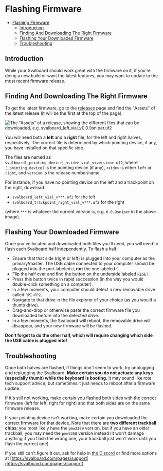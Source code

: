 # Flashing Firmware

* [Flashing Firmware](#flashing-firmware)
  * [Introduction](#introduction)
  * [Finding And Downloading The Right Firmware](#finding-and-downloading-the-right-firmware)
  * [Flashing Your Downloaded Firmware](#flashing-your-downloaded-firmware)
  * [Troubleshooting](#troubleshooting)

## Introduction

While your Svalboard should work great with the firmware on it, if you're doing
a new build or want the latest features, you may want to update to the most
recent firmware release.

## Finding And Downloading The Right Firmware

To get the latest firmware, go to the
[releases](https://github.com/svalboard/vial-qmk/releases) page and find the
"Assets" of the latest release (it will be the first at the top of the page).

![The "Assets" of a release, showing the different files that can be downloaded,
e.g. svalboard_left_vial_v0.0.9sniper.uf2](images/firmware_assets.png)

You will need both a **left** and a **right** file, for the left and right
halves, respectively. The correct file is determined by which pointing device,
if any, you have installed on that specific side.

The files are named as `svalboard[_pointing_device]_<side>_vial_v<version>.uf2`,
where `[_pointing_device]` is the pointing device (if any), `<side>` is either
`left` or `right`, and `version` is the release number/name.

For instance, if you have no pointing device on the left and a trackpoint on the
right, download

* `svalboard_left_vial_v***.uf2` for the left
* `svalboard_trackpoint_right_vial_v***.uf2` for the right

(where `***` is whatever the current version is, e.g. `0.0.9sniper` in the
above image).

## Flashing Your Downloaded Firmware

Once you've located and downloaded both files you'll need, you will need to
flash each Svalboard half independently. To flash a half:

* Ensure that that side (right or left) is plugged into your computer as the
  primary/master. The USB cable connected to your computer should be plugged
  into the port labeled `U`, **not** the one labeled `S`.
* Flip the half over and find the button on the underside labeled `RESET`.
* Press this button twice in rapid succession (in the way you would double-click
  something on a computer).
* In a few moments, your computer should detect a new removable drive called
  `RPI-RP2`.
* Navigate to that drive in the file explorer of your choice (as you would a
  thumb drive).
* Drag-and-drop or otherwise paste the correct firmware file you downloaded
  before into the detected drive.
* In a few moments, the Svalboard will reboot, the removable drive will
  disappear, and your new firmware will be flashed.

**Don't forget to do the other half, which will require changing which side the
USB cable is plugged into!**

## Troubleshooting

Once both halves are flashed, if things don't seem to work, try unplugging and
replugging the Svalboard. **Make certain you do not actuate any keys (especially
thumb) while the keyboard is booting.** It may sound like rote tech support
advice, but sometimes it just needs to reboot after a firmware update.

If it's still not working, make certain you flashed both sides with the correct
firmware (left for left, right for right) and that both sides are on the same
firmware release.

If your pointing device isn't working, make certain you downloaded the correct
firmware for that device. Note that there are **two different trackball chips**;
you most likely have the `pmw3389` version, but if you have an older trackball,
you may need the `pmw3360` version instead (it won't damage anything if you
flash the wrong one, your trackball just won't work until you flash the correct
one).

If you still can't figure it out, ask for help in [the
Discord](https://svalboard.com/discord) or find more options at
[https://svalboard.com/pages/support](https://svalboard.com/pages/support).
